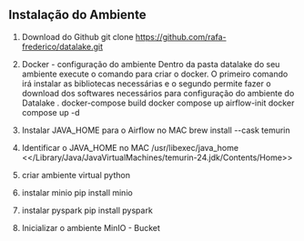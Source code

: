 ## Instalação do Ambiente


1) Download do Github
git clone https://github.com/rafa-frederico/datalake.git

2) Docker - configuração do ambiente
 Dentro da pasta datalake do seu ambiente execute o comando para criar o docker. O primeiro comando irá instalar as bibliotecas necessárias e o segundo permite fazer o download dos softwares necessários para configuração do ambiente do Datalake .
  docker-compose build 
  docker compose up airflow-init
  docker compose up -d

3) Instalar JAVA_HOME para o Airflow no MAC
brew install --cask temurin

4) Identificar o JAVA_HOME no MAC
/usr/libexec/java_home
<</Library/Java/JavaVirtualMachines/temurin-24.jdk/Contents/Home>>

5) criar ambiente virtual python

6) instalar minio
pip install minio

7) instalar pyspark
pip install pyspark








3) Inicializar o ambiente 
MinIO - Bucket 



